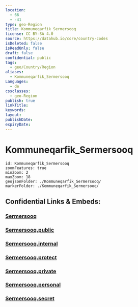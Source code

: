 ```yaml
---
location:
  - 66
  - -41
type: geo-Region
title: Kommuneqarfik_Sermersooq
license: CC BY-SA 4.0
source: https://datahub.io/core/country-codes
isDeleted: false
isReadOnly: false
draft: false
confidential: public
tags:
  - geo/Country/Region
aliases:
  - Kommuneqarfik_Sermersooq
Languages:
  - de
cssclasses:
  - geo-Region
publish: true
linkTitle:
keywords:
layout:
publishDate:
expiryDate:
---
```


# Kommuneqarfik_Sermersooq

```leaflet
id: Kommuneqarfik_Sermersooq
zoomFeatures: true 
minZoom: 2 
maxZoom: 18
geojsonFolder: ./Kommuneqarfik_Sermersooq/
markerFolder: ./Kommuneqarfik_Sermersooq/
```


## Confidential Links & Embeds: 

### [Sermersooq](/_Standards/Earth/Continent/Europe/Europe~North/Greenland/Communities~Greenland/Sermersooq.md) 

### [Sermersooq.public](/_public/Earth/Continent/Europe/Europe~North/Greenland/Communities~Greenland/Sermersooq.public.md) 

### [Sermersooq.internal](/_internal/Earth/Continent/Europe/Europe~North/Greenland/Communities~Greenland/Sermersooq.internal.md) 

### [Sermersooq.protect](/_protect/Earth/Continent/Europe/Europe~North/Greenland/Communities~Greenland/Sermersooq.protect.md) 

### [Sermersooq.private](/_private/Earth/Continent/Europe/Europe~North/Greenland/Communities~Greenland/Sermersooq.private.md) 

### [Sermersooq.personal](/_personal/Earth/Continent/Europe/Europe~North/Greenland/Communities~Greenland/Sermersooq.personal.md) 

### [Sermersooq.secret](/_secret/Earth/Continent/Europe/Europe~North/Greenland/Communities~Greenland/Sermersooq.secret.md)

